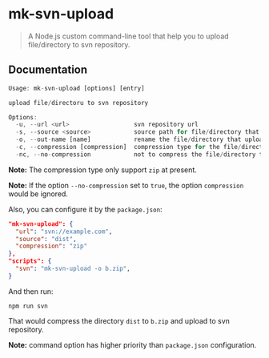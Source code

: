 # mk-svn-upload

> A Node.js custom command-line tool  that help you to upload file/directory to svn repository.

## Documentation

```javascript
Usage: mk-svn-upload [options] [entry]

upload file/directoru to svn repository

Options:
  -u, --url <url>                  svn repository url
  -s, --source <source>            source path for file/directory that uploaded to svn repository
  -o, --out-name [name]            rename the file/directory that uploaded to svn repository or not, empty means not to
  -c, --compression [compression]  compression type for the file/directory that uploaded to svn repository, empty means not to
  -nc, --no-compression            not to compress the file/directory that uploaded to svn repository, default set to false
```

**Note:** The compression type only support `zip` at present.

**Note:** If the option `--no-compression` set to `true`, the option `compression` would be ignored.

Also, you can configure it by the `package.json`:

```json
"mk-svn-upload": {
  "url": "svn://example.com",
  "source": "dist",
  "compression": "zip"
},
"scripts": {
  "svn": "mk-svn-upload -o b.zip",
}
```

And then run:

```shell
npm run svn
```

That would compress the directory `dist` to `b.zip` and upload to svn repository.

**Note:** command option has higher priority than `package.json` configuration.